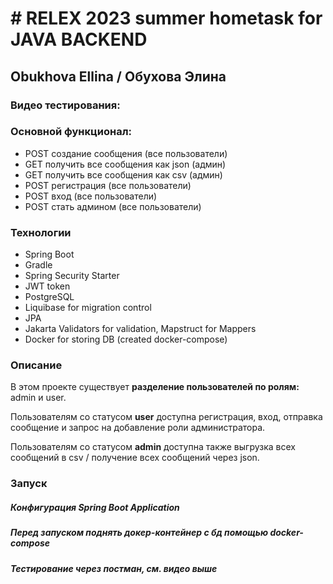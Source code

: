 # # RELEX 2023 summer hometask for JAVA BACKEND
## Obukhova Ellina / Обухова Элина

### Видео тестирования:


### Основной функционал:

- POST создание сообщения (все пользователи)
- GET получить все сообщения как json (админ)
- GET получить все сообщения как csv (админ)
- POST регистрация (все пользователи)
- POST вход (все пользователи)
- POST стать админом (все пользователи)

### Технологии
- Spring Boot
- Gradle
- Spring Security Starter
- JWT token
- PostgreSQL
- Liquibase for migration control
- JPA
- Jakarta Validators for validation, Mapstruct for Mappers
- Docker for storing DB (created docker-compose)

### Описание

В этом проекте существует **разделение пользователей по ролям:** admin и user.

Пользователям со статусом **user** доступна регистрация, вход, отправка сообщение и запрос на добавление роли администратора.

Пользователям со статусом **admin** доступна также выгрузка всех сообщений в csv / получение всех сообщений через json.

### Запуск
##### Конфигурация Spring Boot Application

##### Перед запуском поднять докер-контейнер с бд помощью docker-compose
##### Тестирование через постман, см. видео выше